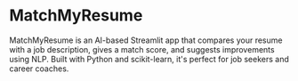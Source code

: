 # MatchMyResume
MatchMyResume is an AI-based Streamlit app that compares your resume with a job description, gives a match score, and suggests improvements using NLP. Built with Python and scikit-learn, it's perfect for job seekers and career coaches. 

